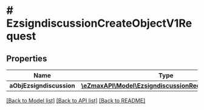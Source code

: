# # EzsigndiscussionCreateObjectV1Request

## Properties

Name | Type | Description | Notes
------------ | ------------- | ------------- | -------------
**aObjEzsigndiscussion** | [**\eZmaxAPI\Model\EzsigndiscussionRequestCompound[]**](EzsigndiscussionRequestCompound.md) |  |

[[Back to Model list]](../../README.md#models) [[Back to API list]](../../README.md#endpoints) [[Back to README]](../../README.md)
